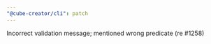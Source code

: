 ```yaml
---
"@cube-creator/cli": patch
---
```


Incorrect validation message; mentioned wrong predicate (re #1258)

